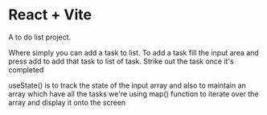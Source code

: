 # React + Vite

A to do list project.

Where simply you can add a task to list.
To add a task fill the input area and press add to add that task to list of task.
Strike out the task once it's completed

useState() is to track the state of the input array and also to maintain an array which have all the tasks
we're using map() function to iterate over the array and display it onto the screen 